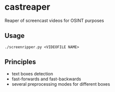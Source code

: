# castreaper

Reaper of screencast videos for OSINT purposes

## Usage

`./screenripper.py <VIDEOFILE NAME>`



## Principles

- text boxes detection
- fast-forwards and fast-backwards
- several preprocessing modes for different boxes
